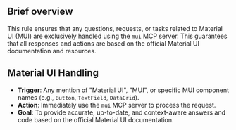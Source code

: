 ## Brief overview

This rule ensures that any questions, requests, or tasks related to Material UI (MUI) are exclusively handled using the `mui` MCP server. This guarantees that all responses and actions are based on the official Material UI documentation and resources.

## Material UI Handling

- **Trigger**: Any mention of "Material UI", "MUI", or specific MUI component names (e.g., `Button`, `TextField`, `DataGrid`).
- **Action**: Immediately use the `mui` MCP server to process the request.
- **Goal**: To provide accurate, up-to-date, and context-aware answers and code based on the official Material UI documentation.
